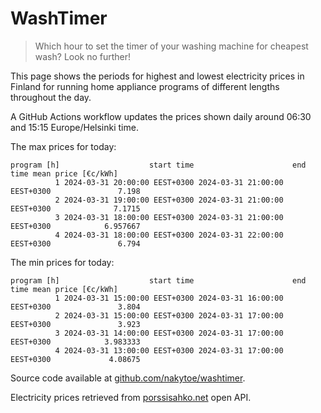 
# WashTimer

> Which hour to set the timer of your washing machine for cheapest wash? Look no further!

This page shows the periods for highest and lowest electricity prices in Finland 
for running home appliance programs of different lengths throughout the day. 

A GitHub Actions workflow updates the prices shown daily around 06:30 and 15:15 Europe/Helsinki time.

The max prices for today:

	program [h]                    start time                      end time mean price [€c/kWh]
	          1 2024-03-31 20:00:00 EEST+0300 2024-03-31 21:00:00 EEST+0300               7.198
	          2 2024-03-31 19:00:00 EEST+0300 2024-03-31 21:00:00 EEST+0300              7.1715
	          3 2024-03-31 18:00:00 EEST+0300 2024-03-31 21:00:00 EEST+0300            6.957667
	          4 2024-03-31 18:00:00 EEST+0300 2024-03-31 22:00:00 EEST+0300               6.794

The min prices for today:

	program [h]                    start time                      end time mean price [€c/kWh]
	          1 2024-03-31 15:00:00 EEST+0300 2024-03-31 16:00:00 EEST+0300               3.804
	          2 2024-03-31 15:00:00 EEST+0300 2024-03-31 17:00:00 EEST+0300               3.923
	          3 2024-03-31 14:00:00 EEST+0300 2024-03-31 17:00:00 EEST+0300            3.983333
	          4 2024-03-31 13:00:00 EEST+0300 2024-03-31 17:00:00 EEST+0300             4.08675


Source code available at [github.com/nakytoe/washtimer](https://github.com/nakytoe/washtimer).

Electricity prices retrieved from [porssisahko.net](https://porssisahko.net/api) open API.
